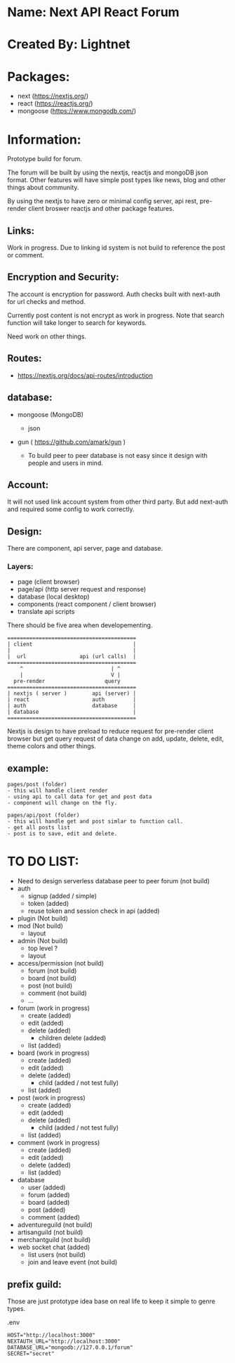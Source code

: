 # Name: Next API React Forum

# Created By: Lightnet

# Packages:
- next (https://nextjs.org/)
- react (https://reactjs.org/)
- mongoose (https://www.mongodb.com/)

# Information:
  Prototype build for forum.

  The forum will be built by using the nextjs, reactjs and mongoDB json format. Other features will have simple post types like news, blog and other things about community.

  By using the nextjs to have zero or minimal config server, api rest, pre-render client broswer reactjs and other package features.

## Links:
  Work in progress. Due to linking id system is not build to reference the post or comment.

## Encryption and Security:
  The account is encryption for password. Auth checks built with next-auth for url checks and method. 

  Currently post content is not encrypt as work in progress. Note that search function will take longer to search for keywords.
  
  Need work on other things.

## Routes:
- https://nextjs.org/docs/api-routes/introduction

## database:
- mongoose (MongoDB)
  - json

- gun ( https://github.com/amark/gun )
  - To build peer to peer database is not easy since it design with people and users in mind.

## Account:
  It will not used link account system from other third party. But add next-auth and required some config to work correctly.

## Design:
  There are component, api server, page and database.

### Layers:
- page (client browser)
- page/api (http server request and response)
- database (local desktop)
- components (react component / client browser)
- translate api scripts

There should be five area when developementing.

```
=========================================
| client                                |
|                                       |
|  url                 api (url calls)  |
=========================================
    ^                            | ^
    |                            V |
  pre-render                   query
=========================================
| nextjs ( server )        api (server) | 
| react                    auth         |
| auth                     database     |
| database                              |
=========================================
```

  Nextjs is design to have preload to reduce request for pre-render client browser but get query request of data change on add, update, delete, edit, theme colors and other things.

## example:
```
pages/post (folder)
- this will handle client render
- using api to call data for get and post data
- component will change on the fly.

pages/api/post (folder)
- this will handle get and post simlar to function call.
- get all posts list
- post is to save, edit and delete.
```

# TO DO LIST:
- Need to design serverless database peer to peer forum (not build)
- auth 
  - signup (added / simple)
  - token (added)
  - reuse token and session check in api  (added)
- plugin (Not build)
- mod (Not build)
  - layout
- admin (Not build)
  - top level ?
  - layout
- access/permission (not build)
  - forum (not build)
  - board (not build)
  - post (not build)
  - comment (not build)
  - ...
- forum (work in progress)
  - create (added)
  - edit (added)
  - delete (added)
    - children delete (added)
  - list (added)
- board (work in progress)
  - create (added)
  - edit (added)
  - delete (added)
	- child (added / not test fully)
  - list (added)
- post (work in progress)
  - create (added)
  - edit (added)
  - delete (added)
  	- child (added / not test fully)
  - list (added)
- comment (work in progress)
  - create (added)
  - edit (added)
  - delete (added)
  - list (added)
- database
  - user (added)
  - forum (added)
  - board (added)
  - post (added)
  - comment (added)
- adventureguild (not build)
- artisanguild (not build)
- merchantguild (not build)
- web socket chat (added)
  - list users (not build)
  - join and leave event (not build)

## prefix guild:
  Those are just prototype idea base on real life to keep it simple to genre types.


.env
```
HOST="http://localhost:3000"
NEXTAUTH_URL="http://localhost:3000"
DATABASE_URL="mongodb://127.0.0.1/forum"
SECRET="secret"
```